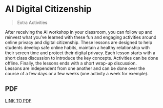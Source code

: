 # AI Digital Citizenship

> Extra Activities

After receiving the AI workshop in your classroom, you can follow up and reinvest what you’ve learned with these fun and engaging activities around online privacy and digital citizenship. 
These lessons are designed to help students develop safe online habits, maintain a healthy relationship with their screen time and protect their digital privacy. Each lesson starts with a short class discussion to introduce the key concepts. Activities can be done offline. Finally, the lessons ends with a short wrap-up discussion.  
Lessons are independent from one another and can be done over the course of a few days or a few weeks (one activity a week for exemple). 


## PDF

[LINK TO PDF](https://docs.google.com/document/d/1YxJS8X24-1SxGqlmL4cG5OSobxUBWFNrNByOVX8wuIo/edit)

